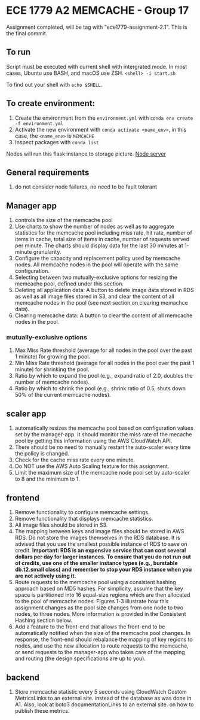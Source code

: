 # ECE 1779 A2 MEMCACHE - Group 17

Assignment completed, will be tag with "ece1779-assignment-2.1". This is the final commit. 

## To run
Script must be executed with current shell with intergrated mode. In most cases, Ubuntu use BASH, and macOS use ZSH.
`<shell> -i start.sh`

To find out your shell with `echo $SHELL`.

## To create environment:
1. Create the environment from the `environment.yml` with `conda env create -f environment.yml`
1. Activate the new environment with `conda activate <name_env>`, in this case, the `<name_env>` is `MEMCACHE`
3. Inspect packages with `conda list`

Nodes will run this flask instance to storage picture. [Node server](https://github.com/Rrobinvip/1779_A2_NodeServer)

## General requirements
1. do not consider node failures, no need to be fault tolerant

## Manager app
1. controls the size of the memcache pool
2. Use charts to show the number of nodes as well as to aggregate statistics for the memcache pool including miss rate, hit rate, number of items in cache, total size of items in cache, number of requests served per minute. The charts should display data for the last 30 minutes at 1-minute granularity.
3. Configure the capacity and replacement policy used by memcache nodes. All memcache nodes in the pool will operate with the same configuration.
4. Selecting between two mutually-exclusive options for resizing the memcache pool, defined under this section. 
5. Deleting all application data: A button to delete image data stored in RDS as well as all image files stored in S3, and clear the content of all memcache nodes in the pool (see next section on clearing memachce data).
6. Clearing memcache data: A button to clear the content of all memcache nodes in the pool.

### mutually-exclusive options
1. Max Miss Rate threshold (average for all nodes in the pool over the past 1 minute) for growing the pool.
2. Min Miss Rate threshold (average for all nodes in the pool over the past 1 minute) for shrinking the pool.
3. Ratio by which to expand the pool (e.g., expand ratio of 2.0, doubles the number of memcache nodes).
4. Ratio by which to shrink the pool (e.g., shrink ratio of 0.5, shuts down 50% of the current memcache nodes).

## scaler app
1. automatically resizes the memcache pool based on configuration values set by the manager-app. It should monitor the miss rate of the mecache pool by getting this information using the AWS CloudWatch API. 
2. There should be no need to manually restart the auto-scaler every time the policy is changed.
3. Check for the cache miss rate every one minute.
4. Do NOT use the AWS Auto Scaling feature for this assignment.
5. Limit the maximum size of the memcache node pool set by auto-scaler to 8 and the minimum to 1. 

## frontend 
1. Remove functionality to configure memcache settings.
2. Remove functionality that displays memcache statistics.
3. All image files should be stored in S3.
4. The mapping between keys and image files should be stored in AWS RDS. Do not store the images themselves in the RDS database. It is advised that you use the smallest possible instance of RDS to save on credit. **Important: RDS is an expensive service that can cost several dollars per day for larger instances. To ensure that you do not run out of credits, use one of the smaller instance types (e.g., burstable db.t2.small class) and remember to stop your RDS instance when you are not actively using it.**
5. Route requests to the memcache pool using a consistent hashing approach based on MD5 hashes. For simplicity, assume that the key space is partitioned into 16 equal-size regions which are then allocated to the pool of memcache nodes. Figures 1-3 illustrate how this assignment changes as the pool size changes from one node to two nodes, to three nodes. More information is provided in the Consistent Hashing section below.
6. Add a feature to the front-end that allows the front-end to be automatically notified when the size of the memcache pool changes. In response, the front-end should rebalance the mapping of key regions to nodes, and use the new allocation to route requests to the memcache, or send requests to the manager-app who takes care of the mapping and routing (the design specifications are up to you).

## backend
1. Store memcache statistic every 5 seconds using CloudWatch Custom MetricsLinks to an external site. instead of the database as was done in A1. Also, look at boto3 documentationLinks to an external site. on how to publish these metrics.
